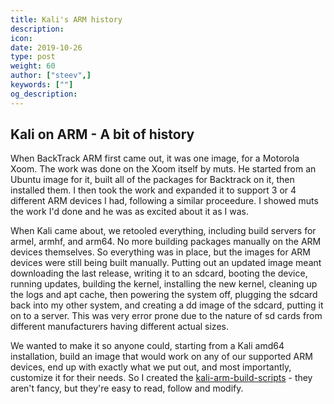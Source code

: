 ```yaml
---
title: Kali's ARM history
description:
icon:
date: 2019-10-26
type: post
weight: 60
author: ["steev",]
keywords: [""]
og_description:
---
```


## Kali on ARM - A bit of history

When BackTrack ARM first came out, it was one image, for a Motorola Xoom. The work was done on the Xoom itself by muts. He started from an Ubuntu image for it, built all of the packages for Backtrack on it, then installed them. I then took the work and expanded it to support 3 or 4 different ARM devices I had, following a similar proceedure. I showed muts the work I'd done and he was as excited about it as I was.

When Kali came about, we retooled everything, including build servers for armel, armhf, and arm64. No more building packages manually on the ARM devices themselves. So everything was in place, but the images for ARM devices were still being built manually. Putting out an updated image meant downloading the last release, writing it to an sdcard, booting the device, running updates, building the kernel, installing the new kernel, cleaning up the logs and apt cache, then powering the system off, plugging the sdcard back into my other system, and creating a dd image of the sdcard, putting it on to a server. This was very error prone due to the nature of sd cards from different manufacturers having different actual sizes.

We wanted to make it so anyone could, starting from a Kali amd64 installation, build an image that would work on any of our supported ARM devices, end up with exactly what we put out, and most importantly, customize it for their needs. So I created the [kali-arm-build-scripts](https://gitlab.com/kalilinux/build-scripts/kali-arm) - they aren't fancy, but they're easy to read, follow and modify.
